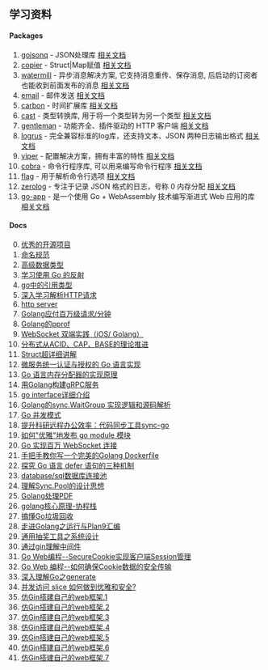 ## 学习资料

#### Packages
1. [gojsonq](https://github.com/thedevsaddam/gojsonq) - JSON处理库 [相关文档](https://juejin.im/post/5e53e2efe51d4527196d5352)
2. [copier](https://github.com/jinzhu/copier) - Struct|Map赋值 [相关文档](https://juejin.im/post/5e6b81e551882549281c08c1)
3. [watermill](https://github.com/ThreeDotsLabs/watermill) - 异步消息解决方案, 它支持消息重传、保存消息, 后启动的订阅者也能收到前面发布的消息 [相关文档](https://juejin.im/post/5e5b6e80f265da571d2f2cc4)
4. [email](https://github.com/jordan-wright/email) - 邮件发送 [相关文档](https://juejin.im/post/5e4902b851882549327a41a2)
5. [carbon](https://github.com/uniplaces/carbon) - 时间扩展库 [相关文档](https://juejin.im/post/5e4793dbf265da575d20d488)
6. [cast](https://github.com/spf13/cast) - 类型转换库, 用于将一个类型转为另一个类型 [相关文档](https://juejin.im/post/5e39590d518825490455c385)
7. [gentleman](https://https://gopkg.in/h2non/gentleman.v2) - 功能齐全、插件驱动的 HTTP 客户端 [相关文档](https://juejin.im/post/5e8dee63518825736b749555?utm_source=gold_browser_extension)
8. [logrus](https://github.com/sirupsen/logrus) - 完全兼容标准的log库，还支持文本、JSON 两种日志输出格式 [相关文档](https://juejin.im/post/5e3e768a6fb9a07ccd51793e)
9. [viper](https://github.com/spf13/viper) - 配置解决方案，拥有丰富的特性 [相关文档](https://juejin.im/post/5e24f1bc518825263237edb2)
10. [cobra](https://github.com/spf13/cobra/cobra) - 命令行程序库, 可以用来编写命令行程序 [相关文档](https://juejin.im/post/5e22cfb35188252ca21bb781)
11. [flag](https://golang.org/pkg/flag/) - 用于解析命令行选项 [相关文档](https://juejin.im/post/5e1b33da51882536a627f17b)
12. [zerolog](https://github.com/rs/zerolog/log) - 专注于记录 JSON 格式的日志，号称 0 内存分配 [相关文档](https://juejin.im/post/5ea451226fb9a03c947cebc2)
13. [go-app](https://github.com/maxence-charriere/go-app/v6) - 是一个使用 Go + WebAssembly 技术编写渐进式 Web 应用的库 [相关文档](https://juejin.im/post/5ea1ac82f265da47b55508b7?utm_source=gold_browser_extension)

#### Docs
0. [优秀的开源项目](https://juejin.im/entry/5c00e5fce51d4550c76d9097)
1. [命名规范](https://juejin.im/post/5c6b6c266fb9a04a08223d6c)
2. [高级数据类型](https://juejin.im/post/5e88c68151882573716a8f88)
3. [学习使用 Go 的反射](https://juejin.im/post/5e23c94c5188254db85f01c2)
4. [go中的引用类型](https://juejin.im/post/5e6d8d9e6fb9a07cc97db58c)
5. [深入学习解析HTTP请求](https://juejin.im/post/5e547c2a518825495d69acfc)
6. [http server](https://juejin.im/post/5dd11baff265da0c0c1fe813)
7. [Golang应付百万级请求/分钟](https://juejin.im/post/5db1464b6fb9a0202a261ca9)
8. [Golang的pprof](https://juejin.im/post/5e5b6591518825492f771540)
9. [WebSocket 双端实践（iOS/ Golang）](https://juejin.im/post/5e450b21f265da573f356711)
10. [分布式从ACID、CAP、BASE的理论推进](https://juejin.im/post/5e7d5cb36fb9a03c75752ec0)
11. [Struct超详细讲解](https://juejin.im/post/5ca2f37ce51d4502a27f0539)
12. [微服务统一认证与授权的 Go 语言实现](https://juejin.im/post/5e305be9e51d4531220273e2)
13. [Go 语言内存分配器的实现原理](https://juejin.im/entry/5e5c69af51882549063a8e13)
14. [用Golang构建gRPC服务](https://juejin.im/post/5d994445e51d45782935346b)
15. [go interface详细介绍](https://juejin.im/post/5d8877f1f265da03986c311c)
16. [Golang的sync.WaitGroup 实现逻辑和源码解析](https://juejin.im/post/5e5b62f86fb9a07cb1578fda)
17. [Go 并发模式](https://juejin.im/post/5e554edb6fb9a07ca453439d)
18. [提升科研远程办公效率：代码同步工具sync-go](https://juejin.im/post/5e45203fe51d4526d43f2818)
19. [如何"优雅"地发布 go module 模块](https://juejin.im/post/5e4ccabf6fb9a07ca24f49d4)
20. [Go 实现百万 WebSocket 连接](https://juejin.im/post/5d48f1cd6fb9a06b233ca719)
21. [手把手教你写一个完美的Golang Dockerfile](https://juejin.im/post/5e569409e51d4526ca15ce56)
22. [探究 Go 语言 defer 语句的三种机制](https://juejin.im/post/5e5b4a53f265da570829ed35)
23. [database/sql数据库连接池](https://juejin.im/post/5d624abde51d45621655352c)
24. [理解Sync.Pool的设计思想](https://juejin.im/post/5de4d8a05188256e8d33c7d1)
25. [Golang处理PDF](https://juejin.im/post/5e0c698d5188253aaf656925)
26. [golang核心原理-协程栈](https://juejin.im/post/5da7385ae51d45782a478d2d)
27. [搞懂Go垃圾回收](https://juejin.im/post/5d56b47a5188250541792ede)
28. [走进Golang之运行与Plan9汇编](https://juejin.im/post/5ddde5eef265da05ec6b62ec)
29. [通用抽奖工具之系统设计](https://juejin.im/post/5e0d52906fb9a0481759db76)
30. [通过gin理解中间件](https://juejin.im/post/5e8ed66be51d4546d23c0c12)
31. [Go Web编程--SecureCookie实现客户端Session管理](https://juejin.im/post/5e68b927e51d4526f76eccdf)
32. [Go Web 编程--如何确保Cookie数据的安全传输](https://juejin.im/post/5e64a448518825490966eac5)
33. [深入理解Go之generate](https://juejin.im/post/5d5ff2f45188256dad113236)
34. [并发访问 slice 如何做到优雅和安全?](https://juejin.im/post/5e9fc2aae51d4546e8577a8c)
35. [仿Gin搭建自己的web框架.1](https://juejin.im/post/5c9ae061f265da60e21c0ac4)
36. [仿Gin搭建自己的web框架.2](https://juejin.im/post/5c9ae177f265da60ea147025)
37. [仿Gin搭建自己的web框架.3](https://juejin.im/post/5c9ae1cef265da612b1ac853)
38. [仿Gin搭建自己的web框架.4](https://juejin.im/post/5c9ae20df265da61103b57c1)
39. [仿Gin搭建自己的web框架.5](https://juejin.im/post/5c9ae24ef265da60fd0c23b4)
40. [仿Gin搭建自己的web框架.6](https://juejin.im/post/5c9ae286f265da60d0004dc3)
41. [仿Gin搭建自己的web框架.7](https://juejin.im/post/5c9ae2c5f265da60ee12ef38)
